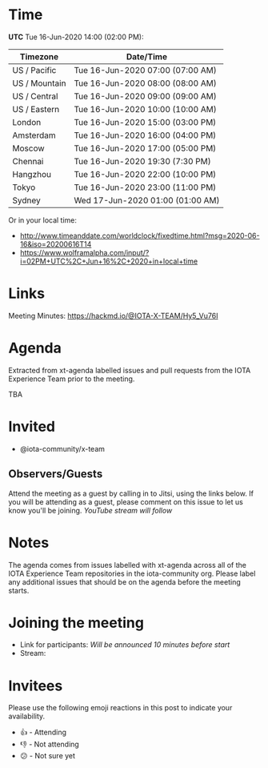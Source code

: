 # Time
**UTC** Tue 16-Jun-2020 14:00 (02:00 PM):

Timezone | Date/Time
-- | --
US / Pacific | Tue 16-Jun-2020 07:00 (07:00 AM)
US / Mountain | Tue 16-Jun-2020 08:00 (08:00 AM)
US / Central | Tue 16-Jun-2020 09:00 (09:00 AM)
US / Eastern | Tue 16-Jun-2020 10:00 (10:00 AM)
London | Tue 16-Jun-2020 15:00 (03:00 PM)
Amsterdam | Tue 16-Jun-2020 16:00 (04:00 PM)
Moscow | Tue 16-Jun-2020 17:00 (05:00 PM)
Chennai | Tue 16-Jun-2020 19:30 (7:30 PM)
Hangzhou | Tue 16-Jun-2020 22:00 (10:00 PM)
Tokyo | Tue 16-Jun-2020 23:00 (11:00 PM)
Sydney | Wed 17-Jun-2020 01:00 (01:00 AM)

Or in your local time:

* http://www.timeanddate.com/worldclock/fixedtime.html?msg=2020-06-16&iso=20200616T14
* https://www.wolframalpha.com/input/?i=02PM+UTC%2C+Jun+16%2C+2020+in+local+time

# Links

Meeting Minutes: https://hackmd.io/@IOTA-X-TEAM/Hy5_Vu76I

# Agenda

Extracted from xt-agenda labelled issues and pull requests from the IOTA Experience Team prior to the meeting.

TBA

# Invited

* @iota-community/x-team

## Observers/Guests

Attend the meeting as a guest by calling in to Jitsi, using the links below. If you will be attending as a guest, please comment on this issue to let us know you'll be joining.
_YouTube stream will follow_

# Notes

The agenda comes from issues labelled with xt-agenda across all of the IOTA Experience Team repositories in the iota-community org. Please label any additional issues that should be on the agenda before the meeting starts.

# Joining the meeting

* Link for participants: *Will be announced 10 minutes before start*
* Stream: <TBA>

# Invitees

Please use the following emoji reactions in this post to indicate your
availability.

* :+1: - Attending
* :-1: - Not attending
* :confused: - Not sure yet
